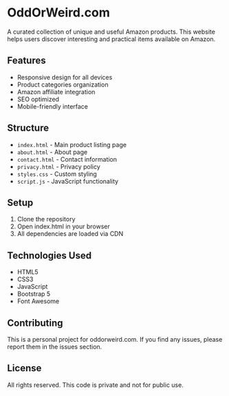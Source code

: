 # OddOrWeird.com

A curated collection of unique and useful Amazon products. This website helps users discover interesting and practical items available on Amazon.

## Features

- Responsive design for all devices
- Product categories organization
- Amazon affiliate integration
- SEO optimized
- Mobile-friendly interface

## Structure

- `index.html` - Main product listing page
- `about.html` - About page
- `contact.html` - Contact information
- `privacy.html` - Privacy policy
- `styles.css` - Custom styling
- `script.js` - JavaScript functionality

## Setup

1. Clone the repository
2. Open index.html in your browser
3. All dependencies are loaded via CDN

## Technologies Used

- HTML5
- CSS3
- JavaScript
- Bootstrap 5
- Font Awesome

## Contributing

This is a personal project for oddorweird.com. If you find any issues, please report them in the issues section.

## License

All rights reserved. This code is private and not for public use. 
